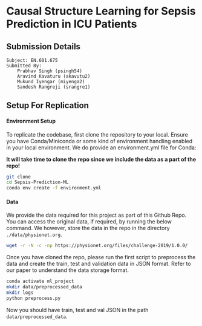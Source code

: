 # Causal Structure Learning for Sepsis Prediction in ICU Patients

## Submission Details

```
Subject: EN.601.675
Submitted By:
    Prabhav Singh (psingh54)
    Aravind Kavaturu (akavutu2)
    Mukund Iyengar (miyenga2)
    Sandesh Rangreji (srangre1)
```

## Setup For Replication

#### Environment Setup

To replicate the codebase, first clone the repository to your local. Ensure you have Conda/Miniconda or some kind of environment handling enabled in your local environment. We do provide an environment.yml file for Conda:

**It will take time to clone the repo since we include the data as a part of the repo!**

```bash
git clone 
cd Sepsis-Prediction-ML
conda env create -f environment.yml
```

#### Data

We provide the data required for this project as part of this Github Repo. You can access the original data, if required, by running the below command. We however, store the data in the repo in the directory ```./data/physionet.org```.

```bash
wget -r -N -c -np https://physionet.org/files/challenge-2019/1.0.0/
```

Once you have cloned the repo, please run the first script to preprocess the data and create the train, test and validation data in JSON format. Refer to our paper to understand the data storage format.

```bash
conda activate ml_project
mkdir data/preprocessed_data
mkdir logs
python preprocess.py
```
Now you should have train, test and val JSON in the path ```data/preprocessed_data```.